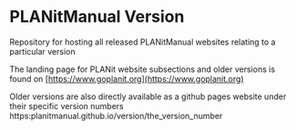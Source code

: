 # PLANitManual Version
Repository for hosting all released PLANitManual websites relating to a particular version

The landing page for PLANit website subsections and older versions is found on [https://www.goplanit.org](https://www.goplanit.org)  

Older versions are also directly available as a github pages website under their specific version numbers
 https:planitmanual.github.io/version/the_version_number
